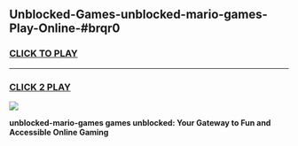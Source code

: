 
## Unblocked-Games-unblocked-mario-games-Play-Online-#brqr0
<h3>
<a href="https://premium.freeplayer.one?title=unblocked-mario-games&ref=27F">CLICK TO PLAY</a></h3>
<hr>

<h3>
<a href="https://premium.freeplayer.one?title=unblocked-mario-games&ref=27F">CLICK 2 PLAY</a>
  
</h3>

<a href="https://premium.freeplayer.one?title=unblocked-mario-games&ref=27F"><img src="https://clearcache.store/games.png"></a>


**unblocked-mario-games games unblocked: Your Gateway to Fun and Accessible Online Gaming**
